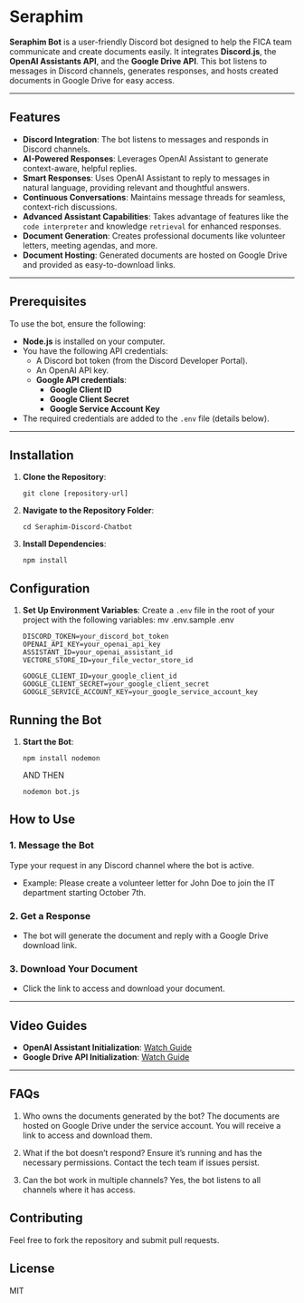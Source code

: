 # Seraphim  

**Seraphim Bot** is a user-friendly Discord bot designed to help the FICA team communicate and create documents easily. It integrates **Discord.js**, the **OpenAI Assistants API**, and the **Google Drive API**. This bot listens to messages in Discord channels, generates responses, and hosts created documents in Google Drive for easy access.  

---

## Features  

- **Discord Integration**: The bot listens to messages and responds in Discord channels.  
- **AI-Powered Responses**: Leverages OpenAI Assistant to generate context-aware, helpful replies.  
- **Smart Responses**: Uses OpenAI Assistant to reply to messages in natural language, providing relevant and thoughtful answers.  
- **Continuous Conversations**: Maintains message threads for seamless, context-rich discussions.  
- **Advanced Assistant Capabilities**: Takes advantage of features like the `code interpreter` and knowledge `retrieval` for enhanced responses.  
- **Document Generation**: Creates professional documents like volunteer letters, meeting agendas, and more.  
- **Document Hosting**: Generated documents are hosted on Google Drive and provided as easy-to-download links.  

---

## Prerequisites  

To use the bot, ensure the following:  
- **Node.js** is installed on your computer.  
- You have the following API credentials:  
  - A Discord bot token (from the Discord Developer Portal).  
  - An OpenAI API key.  
  - **Google API credentials**:  
    - **Google Client ID**  
    - **Google Client Secret**  
    - **Google Service Account Key**
- The required credentials are added to the `.env` file (details below).  

---

## Installation

1. **Clone the Repository**:
   ```
   git clone [repository-url]
   ```
2. **Navigate to the Repository Folder**:
   ```
   cd Seraphim-Discord-Chatbot
   ```
3. **Install Dependencies**:
   ```
   npm install
   ```

## Configuration

1. **Set Up Environment Variables**:
   Create a `.env` file in the root of your project with the following variables:
   mv .env.sample .env 
   ```
   DISCORD_TOKEN=your_discord_bot_token
   OPENAI_API_KEY=your_openai_api_key
   ASSISTANT_ID=your_openai_assistant_id
   VECTORE_STORE_ID=your_file_vector_store_id
   
   GOOGLE_CLIENT_ID=your_google_client_id
   GOOGLE_CLIENT_SECRET=your_google_client_secret
   GOOGLE_SERVICE_ACCOUNT_KEY=your_google_service_account_key
   ```

## Running the Bot

1. **Start the Bot**:
   ```
   npm install nodemon
   ```
   AND THEN
   ```
   nodemon bot.js
   ```

## How to Use  

### **1. Message the Bot**  
Type your request in any Discord channel where the bot is active.  
- Example: Please create a volunteer letter for John Doe to join the IT department starting October 7th.
### **2. Get a Response**  
- The bot will generate the document and reply with a Google Drive download link.  
### **3. Download Your Document**  
- Click the link to access and download your document.  

---

## Video Guides  

- **OpenAI Assistant Initialization**: [Watch Guide](https://youtu.be/5TU_wOC0dmw)  
- **Google Drive API Initialization**: [Watch Guide](https://www.youtube.com/watch?v=1y0-IfRW114&t=759s)  

---

## FAQs

1. Who owns the documents generated by the bot?
The documents are hosted on Google Drive under the service account. You will receive a link to access and download them.

2. What if the bot doesn’t respond?
Ensure it’s running and has the necessary permissions. Contact the tech team if issues persist.

3. Can the bot work in multiple channels?
Yes, the bot listens to all channels where it has access.


## Contributing

Feel free to fork the repository and submit pull requests.

## License

MIT
